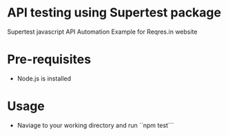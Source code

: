 # API testing using Supertest package
Supertest javascript API Automation Example for Reqres.in website

# Pre-requisites
- Node.js is installed

# Usage 
- Naviage to your working directory and run ``npm test```